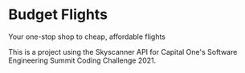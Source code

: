 # Budget Flights  
Your one-stop shop to cheap, affordable flights  

This is a project using the Skyscanner API for Capital One's Software Engineering Summit Coding Challenge 2021.
